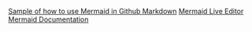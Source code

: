 [Sample of how to use Mermaid in Github Markdown](mermaid_sample.md)
[Mermaid Live Editor](https://mermaid.live/)
[Mermaid Documentation](https://mermaid.js.org/intro/)